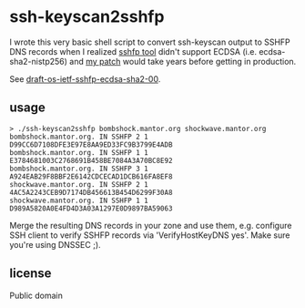# ssh-keyscan2sshfp

I wrote this very basic shell script to convert ssh-keyscan output to SSHFP DNS records when I realized 
[sshfp tool](https://github.com/xelerance/sshfp) didn't support ECDSA (i.e. ecdsa-sha2-nistp256) and 
[my patch](https://github.com/xelerance/sshfp/pull/2) would take years before getting in production.

See [draft-os-ietf-sshfp-ecdsa-sha2-00](http://tools.ietf.org/html/draft-os-ietf-sshfp-ecdsa-sha2-00).

## usage

    > ./ssh-keyscan2sshfp bombshock.mantor.org shockwave.mantor.org
    bombshock.mantor.org. IN SSHFP 2 1 D99CC6D7108DFE3E97E8AA9ED33FC9B3799E4ADB
    bombshock.mantor.org. IN SSHFP 1 1 E3784681003C2768691B458BE7084A3A70BC8E92
    bombshock.mantor.org. IN SSHFP 3 1 A924EAB29F8BBF2E6142CDCECAD1DCB616FA8EF8
    shockwave.mantor.org. IN SSHFP 2 1 4AC5A2243CEB9D7174DB456613B454D6299F30A8
    shockwave.mantor.org. IN SSHFP 1 1 D989A5820A0E4FD4D3A03A1297E0D9897BA59063
    
Merge the resulting DNS records in your zone and use them, e.g. configure SSH client to verify SSHFP 
records via 'VerifyHostKeyDNS yes'. Make sure you're using DNSSEC ;).

## license

Public domain
